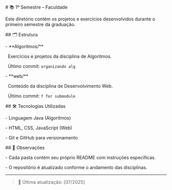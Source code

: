 \# 📚 1º Semestre – Faculdade



Este diretório contém os projetos e exercícios desenvolvidos durante o primeiro semestre da graduação.



\## 🗂 Estrutura



\- \*\*Algoritmos/\*\*  

&nbsp; Exercícios e projetos da disciplina de Algoritmos.  

&nbsp; Último commit: `organizando alg`



\- \*\*web/\*\*  

&nbsp; Conteúdo da disciplina de Desenvolvimento Web.  

&nbsp; Último commit: `f for submodule`



\## 🛠 Tecnologias Utilizadas



\- Linguagem Java (Algoritmos)

\- HTML, CSS, JavaScript (Web)

\- Git e GitHub para versionamento



\## 📌 Observações



\- Cada pasta contém seu próprio README com instruções específicas.

\- O repositório é atualizado conforme o andamento das disciplinas.



---



> 📅 Última atualização: \[07/2025]

